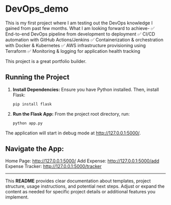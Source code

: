 # DevOps_demo
This is my first project where I am testing out the DevOps knowledge I gained from past few months.
What I am looking forward to achieve-
      ✅ End-to-end DevOps pipeline from development to deployment
      ✅ CI/CD automation with GitHub Actions/Jenkins
      ✅ Containerization & orchestration with Docker & Kubernetes
      ✅ AWS infrastructure provisioning using Terraform
      ✅ Monitoring & logging for application health tracking

This project is a great portfolio builder.

## Running the Project

1. **Install Dependencies:**
   Ensure you have Python installed. Then, install Flask:
   ```bash
   pip install flask

2. **Run the Flask App:** 
   From the project root directory, run:
   ```bash
   python app.py

The application will start in debug mode at http://127.0.0.1:5000/.

## Navigate the App:

Home Page: http://127.0.0.1:5000/
Add Expense: http://127.0.0.1:5000/add
Expense Tracker: http://127.0.0.1:5000/tracker


---

This **README** provides clear documentation about templates, project structure, usage instructions, and potential next steps. Adjust or expand the content as needed for specific project details or additional features you implement.
